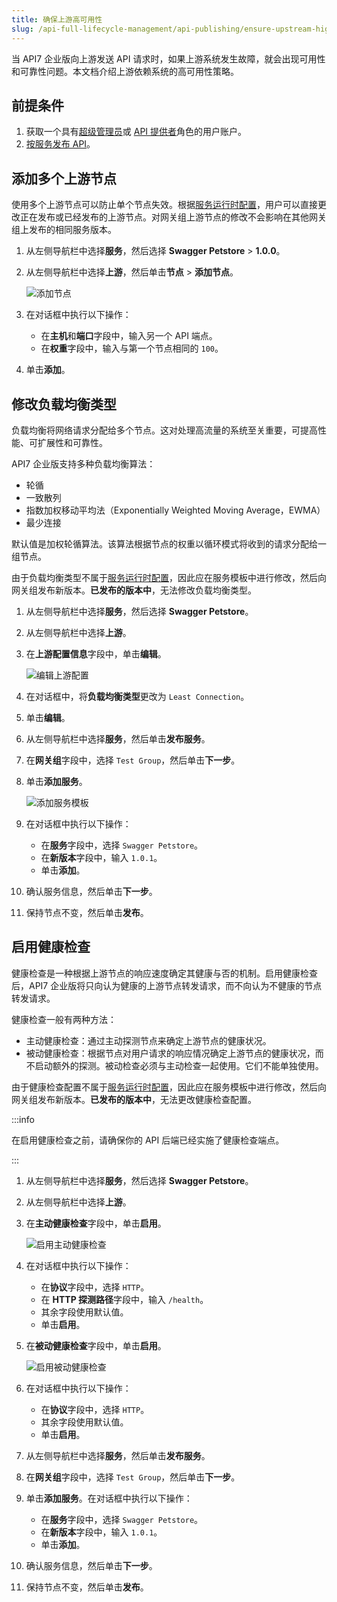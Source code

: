 ```yaml
---
title: 确保上游高可用性
slug: /api-full-lifecycle-management/api-publishing/ensure-upstream-high-availability
---
```


当 API7 企业版向上游发送 API 请求时，如果上游系统发生故障，就会出现可用性和可靠性问题。本文档介绍上游依赖系统的高可用性策略。

## 前提条件

1. 获取一个具有[超级管理员](../../administration/role-based-access-control.md#super-admin)或 [API 提供者](../../administration/role-based-access-control.md#api-provider)角色的用户账户。
2. [按服务发布 API](publish-apis-by-service.md)。

## 添加多个上游节点

使用多个上游节点可以防止单个节点失效。根据[服务运行时配置](.../.../key-concepts/services.md#运行时配置)，用户可以直接更改正在发布或已经发布的上游节点。对网关组上游节点的修改不会影响在其他网关组上发布的相同服务版本。

1. 从左侧导航栏中选择**服务**，然后选择 **Swagger Petstore** > **1.0.0**。
2. 从左侧导航栏中选择**上游**，然后单击**节点** > **添加节点**。

    ![添加节点](https://static.apiseven.com/uploads/2023/12/08/VZHR4eft_add-node-test_zh.png)

3. 在对话框中执行以下操作：
    - 在**主机**和**端口**字段中，输入另一个 API 端点。
    - 在**权重**字段中，输入与第一个节点相同的 `100`。
3. 单击**添加**。

## 修改负载均衡类型

负载均衡将网络请求分配给多个节点。这对处理高流量的系统至关重要，可提高性能、可扩展性和可靠性。

API7 企业版支持多种负载均衡算法：

- 轮循
- 一致散列
- 指数加权移动平均法（Exponentially Weighted Moving Average，EWMA）
- 最少连接

默认值是加权轮循算法。该算法根据节点的权重以循环模式将收到的请求分配给一组节点。

由于负载均衡类型不属于[服务运行时配置](.../.../key-concepts/services.md#运行时配置)，因此应在服务模板中进行修改，然后向网关组发布新版本。**已发布的版本中**，无法修改负载均衡类型。

1. 从左侧导航栏中选择**服务**，然后选择 **Swagger Petstore**。
2. 从左侧导航栏中选择**上游**。
3. 在**上游配置信息**字段中，单击**编辑**。

   ![编辑上游配置](https://static.apiseven.com/uploads/2023/12/08/na51Olzg_edit_upstream_config_zh.png)

4. 在对话框中，将**负载均衡类型**更改为 `Least Connection`。
5. 单击**编辑**。
6. 从左侧导航栏中选择**服务**，然后单击**发布服务**。
7. 在**网关组**字段中，选择 `Test Group`，然后单击**下一步**。
8. 单击**添加服务**。

    ![添加服务模板](https://static.apiseven.com/uploads/2023/12/08/toQcHh3H_add_service_template_zh.png)

9. 在对话框中执行以下操作：
    - 在**服务**字段中，选择 `Swagger Petstore`。
    - 在**新版本**字段中，输入 `1.0.1`。
    - 单击**添加**。
10. 确认服务信息，然后单击**下一步**。
11. 保持节点不变，然后单击**发布**。

## 启用健康检查

健康检查是一种根据上游节点的响应速度确定其健康与否的机制。启用健康检查后，API7 企业版将只向认为健康的上游节点转发请求，而不向认为不健康的节点转发请求。

健康检查一般有两种方法：

- 主动健康检查：通过主动探测节点来确定上游节点的健康状况。
- 被动健康检查：根据节点对用户请求的响应情况确定上游节点的健康状况，而不启动额外的探测。被动检查必须与主动检查一起使用。它们不能单独使用。

由于健康检查配置不属于[服务运行时配置](.../.../key-concepts/services.md#运行时配置)，因此应在服务模板中进行修改，然后向网关组发布新版本。**已发布的版本中**，无法更改健康检查配置。

:::info

在启用健康检查之前，请确保你的 API 后端已经实施了健康检查端点。

:::

1. 从左侧导航栏中选择**服务**，然后选择 **Swagger Petstore**。
2. 从左侧导航栏中选择**上游**。
3. 在**主动健康检查**字段中，单击**启用**。


    ![启用主动健康检查](https://static.apiseven.com/uploads/2023/12/08/Zif9cVSi_enable_active_health_check_zh.png)

4. 在对话框中执行以下操作：
    - 在**协议**字段中，选择 `HTTP`。
    - 在 **HTTP 探测路径**字段中，输入 `/health`。
    - 其余字段使用默认值。
    - 单击**启用**。

5. 在**被动健康检查**字段中，单击**启用**。

    ![启用被动健康检查](https://static.apiseven.com/uploads/2023/12/08/ShccfdnL_enable_passive_health_check_zh.png)

6. 在对话框中执行以下操作：
    - 在**协议**字段中，选择 `HTTP`。
    - 其余字段使用默认值。
    - 单击**启用**。
7. 从左侧导航栏中选择**服务**，然后单击**发布服务**。
8. 在**网关组**字段中，选择 `Test Group`，然后单击**下一步**。
9. 单击**添加服务**。在对话框中执行以下操作：
    - 在**服务**字段中，选择 `Swagger Petstore`。
    - 在**新版本**字段中，输入 `1.0.1`。
    - 单击**添加**。
10. 确认服务信息，然后单击**下一步**。
11. 保持节点不变，然后单击**发布**。